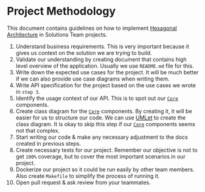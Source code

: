 # Project Methodology

This document contains guidelines on how to implement [Hexagonal Architecture](../reference/hex-architecture.md) in Solutions Team projects.

1. Understand business requirements. This is very important because it gives us context on the solution we are trying to build.
2. Validate our understanding by creating document that contains high level overview of the application. Usually we use `README.md` file for this.
3. Write down the expected use cases for the project. It will be much better if we can also provide use case diagrams when writing them.
4. Write API specification for the project based on the use cases we wrote in `step 3`.
5. Identify the usage context of our API. This is to spot out our [`Core`](./hex-architecture.md#core) components.
6. Create class diagram for the [`Core`](./hex-architecture.md#core) components. By creating it, it will be easier for us to structure our code. We can use [UMLet](https://www.umlet.com/) to create the class diagram. It is okay to skip this step if our [`Core`](./hex-architecture.md#core) components seems not that complex.
7. Start writing our code & make any necessary adjustment to the docs created in previous steps.
8. Create necessary tests for our project. Remember our objective is not to get `100%` coverage, but to cover the most important scenarios in our project.
9. Dockerize our project so it could be run easily by other team members. Also create `Makefile` to simplify the process of running it.
10. Open pull request & ask review from your teammates.